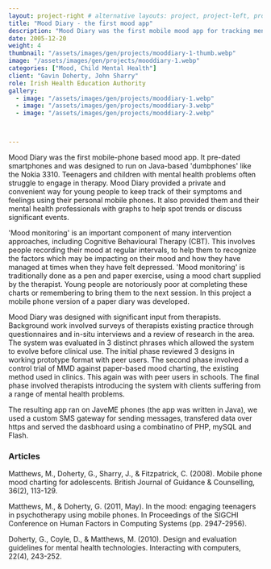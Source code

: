 ```yaml
---
layout: project-right # alternative layouts: project, project-left, project-right, project-top
title: "Mood Diary - the first mood app"
description: "Mood Diary was the first mobile mood app for tracking mental health."
date: 2005-12-20
weight: 4
thumbnail: "/assets/images/gen/projects/mooddiary-1-thumb.webp"
image: "/assets/images/gen/projects/mooddiary-1.webp"
categories: ["Mood, Child Mental Health"]
client: "Gavin Doherty, John Sharry"
role: Irish Health Education Authority
gallery:
  - image: "/assets/images/gen/projects/mooddiary-1.webp"
  - image: "/assets/images/gen/projects/mooddiary-3.webp"
  - image: "/assets/images/gen/projects/mooddiary-2.webp"



---
```

Mood Diary was the first mobile-phone based mood app. It pre-dated smartphones and was designed to run on Java-based 'dumbphones' like the Nokia 3310. Teenagers and children with mental health problems often struggle to engage in therapy. Mood Diary provided a private and convenient way for young people to keep track of their symptoms and feelings using their personal mobile phones. It also provided them and their mental health professionals with graphs to help spot trends or discuss significant events.

'Mood monitoring' is an important component of many intervention approaches, including Cognitive Behavioural Therapy (CBT). This involves people recording their mood at regular intervals, to help them to recognize the factors which may be impacting on their mood and how they have managed at times when they have felt depressed. 'Mood monitoring' is traditionally done as a pen and paper exercise, using a mood chart supplied by the therapist. Young people are notoriously poor at completing these charts or remembering to bring them to the next session. In this project a mobile phone version of a paper diary was developed.

Mood Diary was designed with significant input from therapists. Background work involved surveys of therapists existing practice through questionnaires and in-situ interviews and a review of research in the area. The system was evaluated in 3 distinct phrases which allowed the system to evolve before clinical use. The initial phase reviewed 3 designs in working prototype format with peer users. The second phase involved a control trial of MMD against paper-based mood charting, the existing method used in clinics. This again was with peer users in schools. The final phase involved therapists introducing the system with clients suffering from a range of mental health problems.

The resulting app ran on JaveME phones (the app was written in Java), we used a custom SMS gateway for sending messages, transfered data over https and served the dasbhoard using a combinatino of PHP, mySQL and Flash.  


### Articles 
Matthews, M., Doherty, G., Sharry, J., & Fitzpatrick, C. (2008). Mobile phone mood charting for adolescents. British Journal of Guidance & Counselling, 36(2), 113-129.

Matthews, M., & Doherty, G. (2011, May). In the mood: engaging teenagers in psychotherapy using mobile phones. In Proceedings of the SIGCHI Conference on Human Factors in Computing Systems (pp. 2947-2956).

Doherty, G., Coyle, D., & Matthews, M. (2010). Design and evaluation guidelines for mental health technologies. Interacting with computers, 22(4), 243-252.
